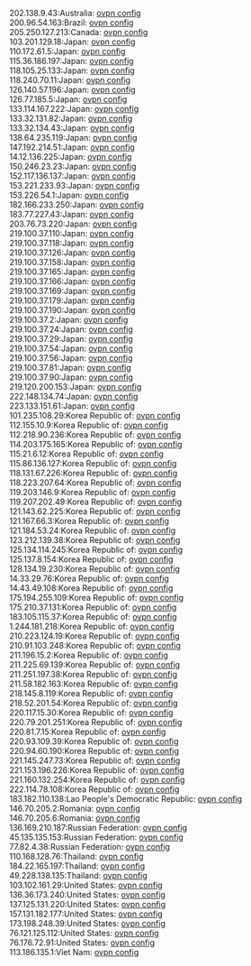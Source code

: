 202.138.9.43:Australia: [ovpn config](vpn/202_138_9_43.ovpn)  
200.96.54.163:Brazil: [ovpn config](vpn/200_96_54_163.ovpn)  
205.250.127.213:Canada: [ovpn config](vpn/205_250_127_213.ovpn)  
103.201.129.18:Japan: [ovpn config](vpn/103_201_129_18.ovpn)  
110.172.61.5:Japan: [ovpn config](vpn/110_172_61_5.ovpn)  
115.36.186.197:Japan: [ovpn config](vpn/115_36_186_197.ovpn)  
118.105.25.133:Japan: [ovpn config](vpn/118_105_25_133.ovpn)  
118.240.70.11:Japan: [ovpn config](vpn/118_240_70_11.ovpn)  
126.140.57.196:Japan: [ovpn config](vpn/126_140_57_196.ovpn)  
126.77.185.5:Japan: [ovpn config](vpn/126_77_185_5.ovpn)  
133.114.167.222:Japan: [ovpn config](vpn/133_114_167_222.ovpn)  
133.32.131.82:Japan: [ovpn config](vpn/133_32_131_82.ovpn)  
133.32.134.43:Japan: [ovpn config](vpn/133_32_134_43.ovpn)  
138.64.235.119:Japan: [ovpn config](vpn/138_64_235_119.ovpn)  
147.192.214.51:Japan: [ovpn config](vpn/147_192_214_51.ovpn)  
14.12.136.225:Japan: [ovpn config](vpn/14_12_136_225.ovpn)  
150.246.23.23:Japan: [ovpn config](vpn/150_246_23_23.ovpn)  
152.117.136.137:Japan: [ovpn config](vpn/152_117_136_137.ovpn)  
153.221.233.93:Japan: [ovpn config](vpn/153_221_233_93.ovpn)  
153.226.54.1:Japan: [ovpn config](vpn/153_226_54_1.ovpn)  
182.166.233.250:Japan: [ovpn config](vpn/182_166_233_250.ovpn)  
183.77.227.43:Japan: [ovpn config](vpn/183_77_227_43.ovpn)  
203.76.73.220:Japan: [ovpn config](vpn/203_76_73_220.ovpn)  
219.100.37.110:Japan: [ovpn config](vpn/219_100_37_110.ovpn)  
219.100.37.118:Japan: [ovpn config](vpn/219_100_37_118.ovpn)  
219.100.37.126:Japan: [ovpn config](vpn/219_100_37_126.ovpn)  
219.100.37.158:Japan: [ovpn config](vpn/219_100_37_158.ovpn)  
219.100.37.165:Japan: [ovpn config](vpn/219_100_37_165.ovpn)  
219.100.37.166:Japan: [ovpn config](vpn/219_100_37_166.ovpn)  
219.100.37.169:Japan: [ovpn config](vpn/219_100_37_169.ovpn)  
219.100.37.179:Japan: [ovpn config](vpn/219_100_37_179.ovpn)  
219.100.37.190:Japan: [ovpn config](vpn/219_100_37_190.ovpn)  
219.100.37.2:Japan: [ovpn config](vpn/219_100_37_2.ovpn)  
219.100.37.24:Japan: [ovpn config](vpn/219_100_37_24.ovpn)  
219.100.37.29:Japan: [ovpn config](vpn/219_100_37_29.ovpn)  
219.100.37.54:Japan: [ovpn config](vpn/219_100_37_54.ovpn)  
219.100.37.56:Japan: [ovpn config](vpn/219_100_37_56.ovpn)  
219.100.37.81:Japan: [ovpn config](vpn/219_100_37_81.ovpn)  
219.100.37.90:Japan: [ovpn config](vpn/219_100_37_90.ovpn)  
219.120.200.153:Japan: [ovpn config](vpn/219_120_200_153.ovpn)  
222.148.134.74:Japan: [ovpn config](vpn/222_148_134_74.ovpn)  
223.133.151.61:Japan: [ovpn config](vpn/223_133_151_61.ovpn)  
101.235.108.29:Korea Republic of: [ovpn config](vpn/101_235_108_29.ovpn)  
112.155.10.9:Korea Republic of: [ovpn config](vpn/112_155_10_9.ovpn)  
112.218.90.236:Korea Republic of: [ovpn config](vpn/112_218_90_236.ovpn)  
114.203.175.165:Korea Republic of: [ovpn config](vpn/114_203_175_165.ovpn)  
115.21.6.12:Korea Republic of: [ovpn config](vpn/115_21_6_12.ovpn)  
115.86.136.127:Korea Republic of: [ovpn config](vpn/115_86_136_127.ovpn)  
118.131.67.226:Korea Republic of: [ovpn config](vpn/118_131_67_226.ovpn)  
118.223.207.64:Korea Republic of: [ovpn config](vpn/118_223_207_64.ovpn)  
119.203.146.9:Korea Republic of: [ovpn config](vpn/119_203_146_9.ovpn)  
119.207.202.49:Korea Republic of: [ovpn config](vpn/119_207_202_49.ovpn)  
121.143.62.225:Korea Republic of: [ovpn config](vpn/121_143_62_225.ovpn)  
121.167.66.3:Korea Republic of: [ovpn config](vpn/121_167_66_3.ovpn)  
121.184.53.24:Korea Republic of: [ovpn config](vpn/121_184_53_24.ovpn)  
123.212.139.38:Korea Republic of: [ovpn config](vpn/123_212_139_38.ovpn)  
125.134.114.245:Korea Republic of: [ovpn config](vpn/125_134_114_245.ovpn)  
125.137.8.154:Korea Republic of: [ovpn config](vpn/125_137_8_154.ovpn)  
128.134.19.230:Korea Republic of: [ovpn config](vpn/128_134_19_230.ovpn)  
14.33.29.76:Korea Republic of: [ovpn config](vpn/14_33_29_76.ovpn)  
14.43.49.108:Korea Republic of: [ovpn config](vpn/14_43_49_108.ovpn)  
175.194.255.109:Korea Republic of: [ovpn config](vpn/175_194_255_109.ovpn)  
175.210.37.131:Korea Republic of: [ovpn config](vpn/175_210_37_131.ovpn)  
183.105.115.37:Korea Republic of: [ovpn config](vpn/183_105_115_37.ovpn)  
1.244.181.218:Korea Republic of: [ovpn config](vpn/1_244_181_218.ovpn)  
210.223.124.19:Korea Republic of: [ovpn config](vpn/210_223_124_19.ovpn)  
210.91.103.248:Korea Republic of: [ovpn config](vpn/210_91_103_248.ovpn)  
211.196.15.2:Korea Republic of: [ovpn config](vpn/211_196_15_2.ovpn)  
211.225.69.139:Korea Republic of: [ovpn config](vpn/211_225_69_139.ovpn)  
211.251.197.38:Korea Republic of: [ovpn config](vpn/211_251_197_38.ovpn)  
211.58.182.163:Korea Republic of: [ovpn config](vpn/211_58_182_163.ovpn)  
218.145.8.119:Korea Republic of: [ovpn config](vpn/218_145_8_119.ovpn)  
218.52.201.54:Korea Republic of: [ovpn config](vpn/218_52_201_54.ovpn)  
220.117.15.30:Korea Republic of: [ovpn config](vpn/220_117_15_30.ovpn)  
220.79.201.251:Korea Republic of: [ovpn config](vpn/220_79_201_251.ovpn)  
220.81.7.15:Korea Republic of: [ovpn config](vpn/220_81_7_15.ovpn)  
220.93.109.39:Korea Republic of: [ovpn config](vpn/220_93_109_39.ovpn)  
220.94.60.190:Korea Republic of: [ovpn config](vpn/220_94_60_190.ovpn)  
221.145.247.73:Korea Republic of: [ovpn config](vpn/221_145_247_73.ovpn)  
221.153.196.226:Korea Republic of: [ovpn config](vpn/221_153_196_226.ovpn)  
221.160.132.254:Korea Republic of: [ovpn config](vpn/221_160_132_254.ovpn)  
222.114.78.108:Korea Republic of: [ovpn config](vpn/222_114_78_108.ovpn)  
183.182.110.138:Lao People's Democratic Republic: [ovpn config](vpn/183_182_110_138.ovpn)  
146.70.205.2:Romania: [ovpn config](vpn/146_70_205_2.ovpn)  
146.70.205.6:Romania: [ovpn config](vpn/146_70_205_6.ovpn)  
136.169.210.187:Russian Federation: [ovpn config](vpn/136_169_210_187.ovpn)  
45.135.135.153:Russian Federation: [ovpn config](vpn/45_135_135_153.ovpn)  
77.82.4.38:Russian Federation: [ovpn config](vpn/77_82_4_38.ovpn)  
110.168.128.76:Thailand: [ovpn config](vpn/110_168_128_76.ovpn)  
184.22.165.197:Thailand: [ovpn config](vpn/184_22_165_197.ovpn)  
49.228.138.135:Thailand: [ovpn config](vpn/49_228_138_135.ovpn)  
103.102.161.29:United States: [ovpn config](vpn/103_102_161_29.ovpn)  
136.36.173.240:United States: [ovpn config](vpn/136_36_173_240.ovpn)  
137.125.131.220:United States: [ovpn config](vpn/137_125_131_220.ovpn)  
157.131.182.177:United States: [ovpn config](vpn/157_131_182_177.ovpn)  
173.198.248.39:United States: [ovpn config](vpn/173_198_248_39.ovpn)  
76.121.125.112:United States: [ovpn config](vpn/76_121_125_112.ovpn)  
76.176.72.91:United States: [ovpn config](vpn/76_176_72_91.ovpn)  
113.186.135.1:Viet Nam: [ovpn config](vpn/113_186_135_1.ovpn)  
